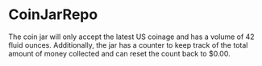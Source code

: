 # CoinJarRepo
The coin jar will only accept the latest US coinage and has a volume of 42 fluid ounces. Additionally, the jar has a counter to keep track of the total amount of money collected and can reset the count back to $0.00.
